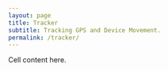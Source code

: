 ```yaml
---
layout: page
title: Tracker
subtitle: Tracking GPS and Device Movement.
permalink: /tracker/
---
```


Cell content here.